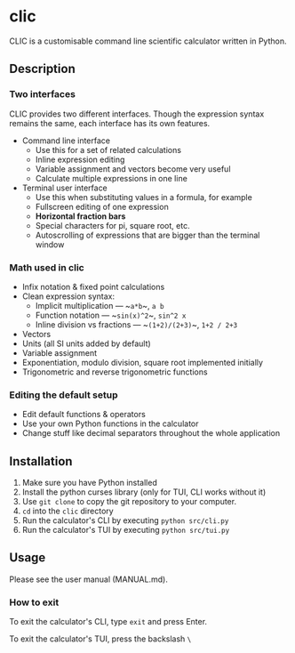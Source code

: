 # clic

CLIC
is a customisable command line scientific calculator written in Python.

## Description

### Two interfaces

CLIC provides two different interfaces.
Though the expression syntax remains the same,
each interface has its own features.

- Command line interface
    + Use this for a set of related calculations
    + Inline expression editing
    + Variable assignment and vectors become very useful
    + Calculate multiple expressions in one line
- Terminal user interface
    + Use this when substituting values in a formula, for example
    + Fullscreen editing of one expression
    + **Horizontal fraction bars**
    + Special characters for pi, square root, etc.
    + Autoscrolling of expressions that are bigger than the terminal window

### Math used in clic

- Infix notation & fixed point calculations
- Clean expression syntax:
    + Implicit multiplication — ~`a*b`~, `a b`
    + Function notation — ~`sin(x)^2`~, `sin^2 x`
    + Inline division vs fractions — ~`(1+2)/(2+3)`~, `1+2 / 2+3`
- Vectors
- Units (all SI units added by default)
- Variable assignment
- Exponentiation, modulo division, square root implemented initially
- Trigonometric and reverse trigonometric functions

### Editing the default setup

- Edit default functions & operators
- Use your own Python functions in the calculator
- Change stuff like decimal separators throughout the whole application

## Installation

1. Make sure you have Python installed
2. Install the python curses library (only for TUI, CLI works without it)
3. Use `git clone` to copy the git repository to your computer.
4. `cd` into the `clic` directory
5. Run the calculator's CLI by executing `python src/cli.py`
6. Run the calculator's TUI by executing `python src/tui.py`

## Usage

Please see the user manual (MANUAL.md).

### How to exit

To exit the calculator's CLI, type `exit` and press Enter.

To exit the calculator's TUI, press the backslash `\`
